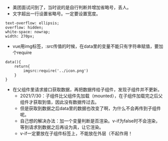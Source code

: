 - 美团面试问到了，当时说的是自行判断并增加省略号，丢人。
- 文字超出一行设置省略号。一定要设置宽度。
```
text-overflow: ellipsis;
overflow: hidden;
white-space: nowrap;
width: 270px;
```
- vue用img标签，:src传值的时候，在data里的变量不能只有字符串赋值，要加个require
```
data(){
    return{
        imgsrc:require('../icon.png')
    }
}
```
- 在父组件里请求接口获取数据，再把数据传给子组件，发现子组件并不更新。
    - 2021/7/30：子组件比父组件先加载（mounted），在子组件加载完之后父组件才获取到值，因此没有数据传过去。
    - 但是获取到数据之后data里的数据也改变了啊，为什么不会再传到子组件呢。
    - 自己想的解决办法：加一个变量判断是否渲染。v-if为false时不会渲染，等到请求到数据之后再设为真，让它渲染。
    - v-if一定要放在子组件标签上，不能放在外层（不起作用！